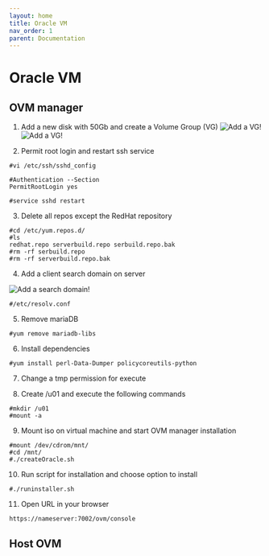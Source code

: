 ```yaml
---
layout: home
title: Oracle VM
nav_order: 1
parent: Documentation
---
```


Oracle VM
=========

OVM manager
-----------
1. Add a new disk with 50Gb and create a Volume Group (VG)
![Add a VG!](/main/assets/images/Picture3.png)
![Add a VG!](/main/assets/images/Picture4.png)

2. Permit root login and restart ssh service
```
#vi /etc/ssh/sshd_config

#Authentication --Section
PermitRootLogin yes

#service sshd restart
```

3. Delete all repos except the RedHat repository
```
#cd /etc/yum.repos.d/
#ls
redhat.repo serverbuild.repo serbuild.repo.bak
#rm -rf serbuild.repo
#rm -rf serverbuild.repo.bak
```

4. Add a client search domain on server

![Add a search domain!](/main/assets/images/Picture5.png)

```
#/etc/resolv.conf
```

5. Remove mariaDB
```
#yum remove mariadb-libs
```

6. Install dependencies
```
#yum install perl-Data-Dumper policycoreutils-python
```

7. Change a tmp permission for execute

8. Create /u01 and execute the following commands
```
#mkdir /u01
#mount -a
```

9. Mount iso on virtual machine and start OVM manager installation
```
#mount /dev/cdrom/mnt/
#cd /mnt/
#./createOracle.sh
```

10. Run script for installation and choose option to install
```
#./runinstaller.sh
```

11. Open URL in your browser
```
https://nameserver:7002/ovm/console
```

Host OVM
--------

